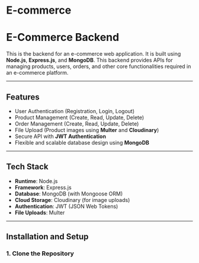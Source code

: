 # E-commerce

# E-Commerce Backend

This is the backend for an e-commerce web application. It is built using **Node.js**, **Express.js**, and **MongoDB**. This backend provides APIs for managing products, users, orders, and other core functionalities required in an e-commerce platform.

---

## **Features**
- User Authentication (Registration, Login, Logout)
- Product Management (Create, Read, Update, Delete)
- Order Management (Create, Read, Update, Delete)
- File Upload (Product images using **Multer** and **Cloudinary**)
- Secure API with **JWT Authentication**
- Flexible and scalable database design using **MongoDB**

---

## **Tech Stack**
- **Runtime**: Node.js
- **Framework**: Express.js
- **Database**: MongoDB (with Mongoose ORM)
- **Cloud Storage**: Cloudinary (for image uploads)
- **Authentication**: JWT (JSON Web Tokens)
- **File Uploads**: Multer

---

## **Installation and Setup**

### **1. Clone the Repository**

